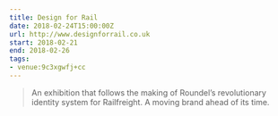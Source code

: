 ```yaml
---
title: Design for Rail
date: 2018-02-24T15:00:00Z
url: http://www.designforrail.co.uk
start: 2018-02-21
end: 2018-02-26
tags:
- venue:9c3xgwfj+cc
---
```

> An exhibition that follows the making of Roundel’s revolutionary identity system for Railfreight. A moving brand ahead of its time.
